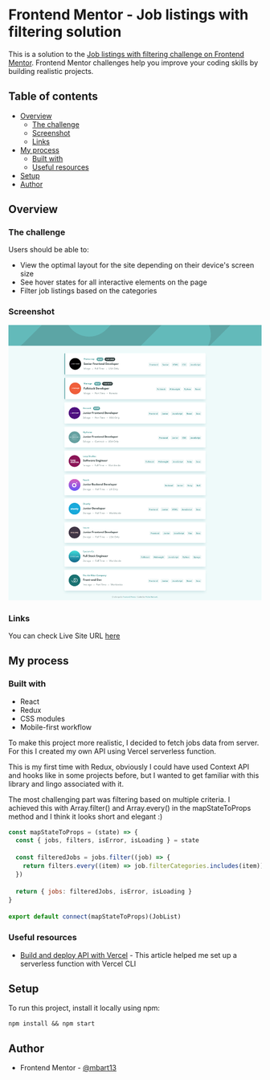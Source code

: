 # Frontend Mentor - Job listings with filtering solution

This is a solution to the [Job listings with filtering challenge on Frontend Mentor](https://www.frontendmentor.io/challenges/job-listings-with-filtering-ivstIPCt). Frontend Mentor challenges help you improve your coding skills by building realistic projects.

## Table of contents

- [Overview](#overview)
  - [The challenge](#the-challenge)
  - [Screenshot](#screenshot)
  - [Links](#links)
- [My process](#my-process)
  - [Built with](#built-with)
  - [Useful resources](#useful-resources)
- [Setup](#setup)
- [Author](#author)

## Overview

### The challenge

Users should be able to:

- View the optimal layout for the site depending on their device's screen size
- See hover states for all interactive elements on the page
- Filter job listings based on the categories

### Screenshot

![](./screenshot.png)


### Links

You can check Live Site URL [here](https://static-job-listings-mbart13.vercel.app/)

## My process

### Built with

- React
- Redux
- CSS modules
- Mobile-first workflow

To make this project more realistic, I decided to fetch jobs data from server. For this I created my own API using Vercel serverless function.

This is my first time with Redux, obviously I could have used Context API and hooks like in some projects before, but I wanted to get familiar with this library and lingo associated with it.

The most challenging part was filtering based on multiple criteria. I achieved this with Array.filter() and Array.every() in the mapStateToProps method and I think it looks short and elegant :)

```js 
const mapStateToProps = (state) => {
  const { jobs, filters, isError, isLoading } = state

  const filteredJobs = jobs.filter((job) => {
    return filters.every((item) => job.filterCategories.includes(item))
  })

  return { jobs: filteredJobs, isError, isLoading }
}

export default connect(mapStateToProps)(JobList)
```

### Useful resources

- [Build and deploy API with Vercel](https://frontend-devops.com/blog/build-deploy-a-vercel-api) - This article helped me set up a serverless function with Vercel CLI


## Setup
To run this project, install it locally using npm:

```
npm install && npm start
```

## Author

- Frontend Mentor - [@mbart13](https://www.frontendmentor.io/profile/mbart13)

